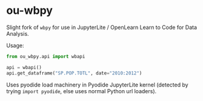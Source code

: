# ou-wbpy

Slight fork of `wbpy` for use in JupyterLite / OpenLearn Learn to Code for Data Analysis.

Usage:

```python
from ou_wbpy.api import wbapi

api = wbapi()
api.get_dataframe("SP.POP.TOTL", date="2010:2012")

```

Uses pyodide load machinery in Pyodide JupyterLite kernel (detected by trying `import pyodide`, else uses normal Python url loaders).
